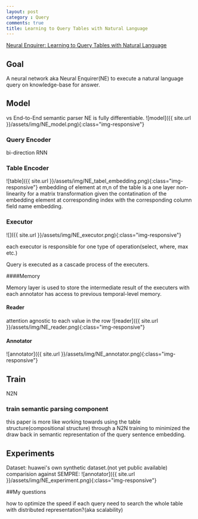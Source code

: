 ```yaml
---
layout: post
category : Query
comments: true
title: Learning to Query Tables with Natural Language
---
```


[Neural Enquirer: Learning to Query Tables with Natural Language](https://arxiv.org/pdf/1512.00965v2.pdf)

## Goal

A neural network aka Neural Enquirer(NE) to execute a natural language query on knowledge-base for answer.

## Model

vs End-to-End semantic parser
NE is fully differentiable. 
![model]({{ site.url }}/assets/img/NE_model.png){:class="img-responsive"}

### Query Encoder

bi-direction RNN

### Table Encoder

![table]({{ site.url }}/assets/img/NE_tabel_embedding.png){:class="img-responsive"}
embedding of element at m,n of the table is a one layer non-linearity for a matrix transformation given the contatination of the embedding element at corresponding index with the corresponding column field name embedding.

### Executor

![]({{ site.url }}/assets/img/NE_executor.png){:class="img-responsive"}

each executor is responsible for one type of operation(select, where, max etc.) 

Query is executed as a cascade process of the executers.

####Memory 

Memory layer is used to store the intermediate result of the executers with each annotator has access to previous temporal-level memory.

#### Reader

attention agnostic to each value in the row 
![reader]({{ site.url }}/assets/img/NE_reader.png){:class="img-responsive"}

#### Annotator

![annotator]({{ site.url }}/assets/img/NE_annotator.png){:class="img-responsive"}


## Train

N2N

### train semantic parsing component

this paper is more like working towards using the table structure(compositional structure) through a N2N training to minimized the draw back in semantic representation of the query sentence embedding.

## Experiments

Dataset: huawei's own synthetic dataset.(not yet public available)
comparision against SEMPRE:
![annotator]({{ site.url }}/assets/img/NE_experiment.png){:class="img-responsive"}

##My questions

how to optimize the speed if each query need to search the whole table with distributed representation?(aka scalability)
